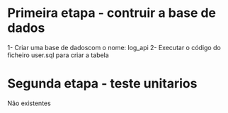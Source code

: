 # Primeira etapa - contruir a base de dados

1- Criar uma base de dadoscom o nome: log_api
2- Executar o  código do ficheiro user.sql para criar a tabela


# Segunda etapa - teste unitarios

Não existentes
